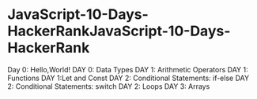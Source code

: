 # JavaScript-10-Days-HackerRankJavaScript-10-Days-HackerRank
Day 0: Hello,World!
DAY 0: Data Types
DAY 1: Arithmetic Operators
DAY 1: Functions
DAY 1:Let and Const
DAY 2: Conditional Statements: if-else
DAY 2: Conditional Statements: switch
DAY 2: Loops
DAY 3: Arrays
